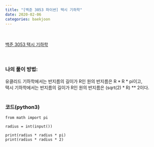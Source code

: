 ```yaml
---
title: "[백준 3053 파이썬] 택시 기하학"
date: 2020-02-06
categories: baekjoon
---
```


<br><br>
[백준 3053 택시 기하학](https://www.acmicpc.net/problem/3053)
<br><br><br>

### 나의 풀이 방법:<br>
유클리드 기하학에서는 반지름의 길이가 R인 원의 반지름은 R * R * pi이고, <br>
택시 기하학에서는 반지름의 길이가 R인 원의 반지름은 (sqrt(2) * R) ** 2이다.
<br><br>

### 코드(python3)
```
from math import pi

radius = int(input())

print(radius * radius * pi)
print(radius * radius * 2)
```
